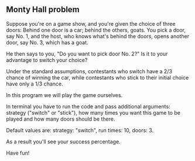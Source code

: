 ## Monty Hall problem

Suppose you're on a game show, and you're given the choice of three doors: Behind one door is a car; behind the others, goats.
You pick a door, say No. 1, and the host, who knows what's behind the doors, opens another door, say No. 3, which has a goat.

He then says to you, "Do you want to pick door No. 2?" Is it to your advantage to switch your choice?

Under the standard assumptions, contestants who switch have a
2/3 chance of winning the car, while contestants who stick to their initial choice have only a
1/3 chance.

In this program we will play the game ourselves.

In terminal you have to run the code and pass additional arguments: strategy ("switch" or "stick"), how many times you want this game to be played and how many doors should be there.

Default values are: strategy: "switch", run times: 10, doors: 3.

As a result you'll see your success percentage.


Have fun!
